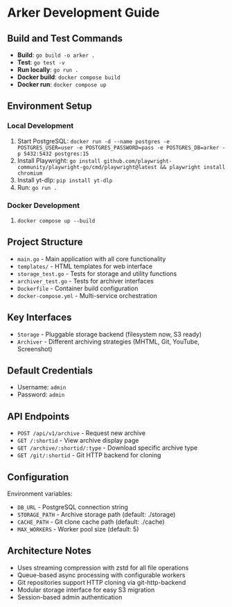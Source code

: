 # Arker Development Guide

## Build and Test Commands

- **Build**: `go build -o arker .`
- **Test**: `go test -v`
- **Run locally**: `go run .`
- **Docker build**: `docker compose build`
- **Docker run**: `docker compose up`

## Environment Setup

### Local Development
1. Start PostgreSQL: `docker run -d --name postgres -e POSTGRES_USER=user -e POSTGRES_PASSWORD=pass -e POSTGRES_DB=arker -p 5432:5432 postgres:15`
2. Install Playwright: `go install github.com/playwright-community/playwright-go/cmd/playwright@latest && playwright install chromium`
3. Install yt-dlp: `pip install yt-dlp`
4. Run: `go run .`

### Docker Development
1. `docker compose up --build`

## Project Structure

- `main.go` - Main application with all core functionality
- `templates/` - HTML templates for web interface
- `storage_test.go` - Tests for storage and utility functions
- `archiver_test.go` - Tests for archiver interfaces
- `Dockerfile` - Container build configuration
- `docker-compose.yml` - Multi-service orchestration

## Key Interfaces

- `Storage` - Pluggable storage backend (filesystem now, S3 ready)
- `Archiver` - Different archiving strategies (MHTML, Git, YouTube, Screenshot)

## Default Credentials

- Username: `admin`
- Password: `admin`

## API Endpoints

- `POST /api/v1/archive` - Request new archive
- `GET /:shortid` - View archive display page  
- `GET /archive/:shortid/:type` - Download specific archive type
- `GET /git/:shortid` - Git HTTP backend for cloning

## Configuration

Environment variables:
- `DB_URL` - PostgreSQL connection string
- `STORAGE_PATH` - Archive storage path (default: ./storage)
- `CACHE_PATH` - Git clone cache path (default: ./cache)
- `MAX_WORKERS` - Worker pool size (default: 5)

## Architecture Notes

- Uses streaming compression with zstd for all file operations
- Queue-based async processing with configurable workers
- Git repositories support HTTP cloning via git-http-backend
- Modular storage interface for easy S3 migration
- Session-based admin authentication
